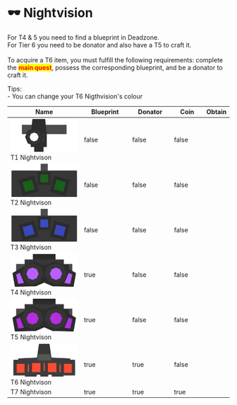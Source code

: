 # 🕶 Nightvision

For T4 & 5 you need to find a blueprint in Deadzone.\
For Tier 6 you need to be donator and also have a T5 to craft it.\
\
To acquire a T6 item, you must fulfill the following requirements: complete the <mark style="color:red;">**main quest**</mark>, possess the corresponding blueprint, and be a donator to craft it.

Tips: \
\- You can change your T6 Nigthvision's colour

<table><thead><tr><th width="210.33333333333331">Name</th><th width="119" data-type="checkbox">Blueprint</th><th width="99" data-type="checkbox">Donator</th><th width="79" data-type="checkbox">Coin</th><th>Obtain</th></tr></thead><tbody><tr><td><img src="../.gitbook/assets/T1Nightvision_12010 (1).png" alt="" data-size="line">T1 Nightvison</td><td>false</td><td>false</td><td>false</td><td></td></tr><tr><td><img src="../.gitbook/assets/T2Nightvision_12011 (1).png" alt="" data-size="line">T2 Nightvison</td><td>false</td><td>false</td><td>false</td><td></td></tr><tr><td><img src="../.gitbook/assets/T3Nightvision_12012 (1).png" alt="" data-size="line">T3 Nightvison</td><td>false</td><td>false</td><td>false</td><td></td></tr><tr><td><img src="../.gitbook/assets/T4Nightvision_12013 (1).png" alt="" data-size="line">T4 Nightvison</td><td>true</td><td>false</td><td>false</td><td></td></tr><tr><td><img src="../.gitbook/assets/T5Nightvision_12014 (1).png" alt="" data-size="line">T5 Nightvison</td><td>true</td><td>false</td><td>false</td><td></td></tr><tr><td><img src="../.gitbook/assets/T6Nightvision_12015 (1).png" alt="" data-size="line">T6 Nightvison</td><td>true</td><td>true</td><td>false</td><td></td></tr><tr><td>T7 Nightvison</td><td>true</td><td>true</td><td>true</td><td></td></tr></tbody></table>
